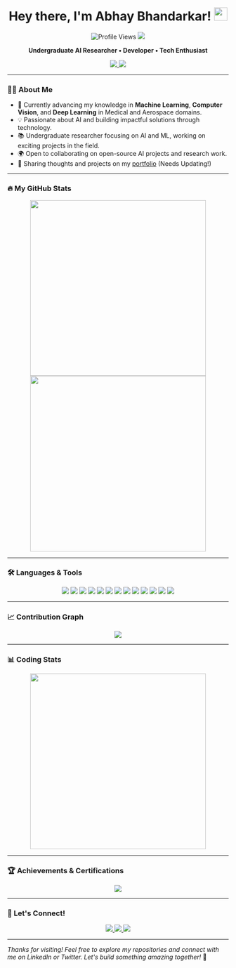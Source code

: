 <h1 align="center">Hey there, I'm Abhay Bhandarkar! <img src="https://media.giphy.com/media/hvRJCLFzcasrR4ia7z/giphy.gif" width="30px"/></h1>

<p align="center">
  <img src="https://komarev.com/ghpvc/?username=AbhayBhandarkar&style=flat-square&color=blueviolet" alt="Profile Views"/>
  <img src="https://img.shields.io/github/followers/AbhayBhandarkar?label=Follow&style=social"/>
</p>

<p align="center">
  <strong>Undergraduate AI Researcher • Developer • Tech Enthusiast</strong>
</p>

<p align="center">
  <a href="https://linkedin.com/in/AbhayBhandarkar">
    <img src="https://img.shields.io/badge/LinkedIn-Connect-blue?style=for-the-badge&logo=linkedin"/>
  </a>
  <a href="[https://[twitter.com/AbhayBhandarkar](https://x.com/BhandarkarAbhay)](https://x.com/BhandarkarAbhay)">
    <img src="https://img.shields.io/badge/Twitter-Follow-blue?style=for-the-badge&logo=twitter"/>
  </a>
</p>

---

### 👨‍💻 About Me

- 🌱 Currently advancing my knowledge in **Machine Learning**, **Computer Vision**, and **Deep Learning** in Medical and Aerospace domains.
- 💡 Passionate about AI and building impactful solutions through technology.
- 📚 Undergraduate researcher focusing on AI and ML, working on exciting projects in the field.
- 🌍 Open to collaborating on open-source AI projects and research work.
- 📝 Sharing thoughts and projects on my [portfolio](https://abhaybhandarkar.github.io) (Needs Updating!)

---

### 🔥 My GitHub Stats

<p align="center">
  <a href="https://github.com/AbhayBhandarkar">
    <img src="https://github-readme-stats.vercel.app/api?username=AbhayBhandarkar&show_icons=true&theme=radical&hide_border=true" width="400"/>
  </a>
  <a href="https://github.com/AbhayBhandarkar">
    <img src="https://streak-stats.demolab.com?user=AbhayBhandarkar&theme=radical&hide_border=true" width="400"/>
  </a>
</p>

---

### 🛠️ Languages & Tools

<p align="center">
  <img src="https://img.shields.io/badge/Python-3776AB?style=for-the-badge&logo=python&logoColor=white"/>
  <img src="https://img.shields.io/badge/Java-007396?style=for-the-badge&logo=java&logoColor=white"/>
  <img src="https://img.shields.io/badge/C++-00599C?style=for-the-badge&logo=c%2B%2B&logoColor=white"/>
  <img src="https://img.shields.io/badge/JavaScript-F7DF1E?style=for-the-badge&logo=javascript&logoColor=black"/>
  <img src="https://img.shields.io/badge/TensorFlow-FF6F00?style=for-the-badge&logo=tensorflow&logoColor=white"/>
  <img src="https://img.shields.io/badge/PyTorch-EE4C2C?style=for-the-badge&logo=pytorch&logoColor=white"/>
  <img src="https://img.shields.io/badge/Scikit--Learn-F7931E?style=for-the-badge&logo=scikit-learn&logoColor=white"/>
  <img src="https://img.shields.io/badge/Keras-D00000?style=for-the-badge&logo=keras&logoColor=white"/>
  <img src="https://img.shields.io/badge/NumPy-013243?style=for-the-badge&logo=numpy&logoColor=white"/>
  <img src="https://img.shields.io/badge/Pandas-150458?style=for-the-badge&logo=pandas&logoColor=white"/>
  <img src="https://img.shields.io/badge/OpenCV-5C3EE8?style=for-the-badge&logo=opencv&logoColor=white"/>
  <img src="https://img.shields.io/badge/Jupyter-F37626?style=for-the-badge&logo=jupyter&logoColor=white"/>
  <img src="https://img.shields.io/badge/VS_Code-007ACC?style=for-the-badge&logo=visual-studio-code&logoColor=white"/>
</p>

---

### 📈 Contribution Graph

<p align="center">
  <a href="https://github.com/AbhayBhandarkar">
    <img src="https://github-readme-activity-graph.vercel.app/graph?username=AbhayBhandarkar&theme=radical&hide_border=true"/>
  </a>
</p>

---

### 📊 Coding Stats

<p align="center">
  <a href="https://github.com/AbhayBhandarkar">
    <img src="https://github-readme-stats.vercel.app/api/top-langs/?username=AbhayBhandarkar&theme=radical&layout=compact&hide_border=true" width="400"/>
  </a>
</p>

---

### 🏆 Achievements & Certifications

<p align="center">
  <a href="https://github.com/AbhayBhandarkar">
    <img src="https://github-profile-trophy.vercel.app/?username=AbhayBhandarkar&theme=radical&margin-w=15&margin-h=15&column=4&no-frame=true"/>
  </a>
</p>

---

### 💬 Let's Connect!

<p align="center">
  <a href="https://linkedin.com/in/AbhayBhandarkar">
    <img src="https://img.shields.io/badge/LinkedIn-Abhay_Bhandarkar-blue?style=for-the-badge&logo=linkedin"/>
  </a>
  <a href="https://twitter.com/AbhayBhandarkar">
    <img src="https://img.shields.io/badge/Twitter-AbhayBhandarkar-1DA1F2?style=for-the-badge&logo=twitter"/>
  </a>
  <a href="mailto:abhaybhandarkar@example.com">
    <img src="https://img.shields.io/badge/Email-Contact%20Me-EA4335?style=for-the-badge&logo=gmail&logoColor=white"/>
  </a>
</p>

---

*Thanks for visiting! Feel free to explore my repositories and connect with me on LinkedIn or Twitter. Let's build something amazing together!* 🚀
